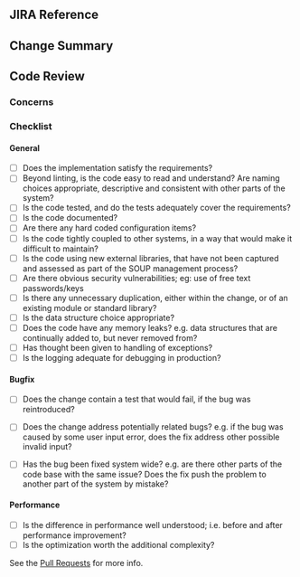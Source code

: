 ## JIRA Reference
[comment]: <> (Jira ticket reference)

## Change Summary

[comment]: <> (What's changed and why - reference the jira ticket where appropriate.)

## Code Review 

### Concerns

[comment]: <> (Add any specific areas of concern where you would like review input.)

### Checklist

[comment]: <> (Delete Sections that don't apply.)

#### General
- [ ] Does the implementation satisfy the requirements?
- [ ] Beyond linting, is the code easy to read and understand? Are naming choices appropriate, descriptive and consistent with other parts of the system?
- [ ] Is the code tested, and do the tests adequately cover the requirements?
- [ ] Is the code documented? 
- [ ] Are there any hard coded configuration items?
- [ ] Is the code tightly coupled to other systems, in a way that would make it difficult to maintain?
- [ ] Is the code using new external libraries, that have not been captured and assessed as part of the SOUP management process?
- [ ] Are there obvious security vulnerabilities; eg: use of free text passwords/keys
- [ ] Is there any unnecessary duplication, either within the change, or of an existing module or standard library?
- [ ] Is the data structure choice appropriate?
- [ ] Does the code have any memory leaks? e.g. data structures that are continually added to, but never removed from?
- [ ] Has thought been given to handling of exceptions?
- [ ] Is the logging adequate for debugging in production?

#### Bugfix
- [ ] Does the change contain a test that would fail, if the bug was reintroduced?
- [ ] Does the change address potentially related bugs? e.g. if the bug was caused by some user input error, does the fix address other possible invalid input?
- [ ] Has the bug been fixed system wide? e.g. are there other parts of the code base with the same issue? Does the fix push the problem to another part of the system by mistake?


#### Performance
- [ ] Is the difference in performance well understood; i.e. before and after performance improvement? 
- [ ] Is the optimization worth the additional complexity?

See the [Pull Requests](https://github.com/franklin-ai/engineering-handbook/blob/main/process/source_control.md#pull-requests) for more info.
